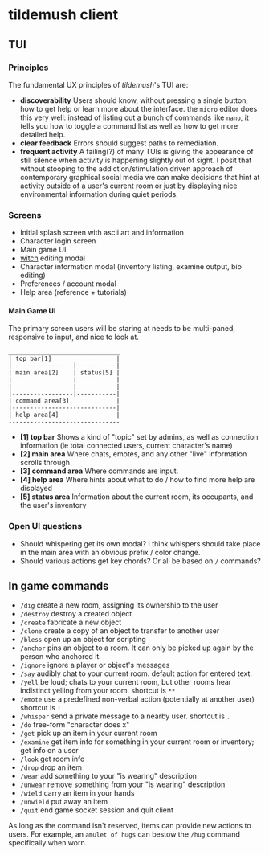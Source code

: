 # tildemush client

## TUI

### Principles

The fundamental UX principles of _tildemush_'s TUI are:

- **discoverability** Users should know, without pressing a single button, how
  to get help or learn more about the interface. the `micro` editor does this
  very well: instead of listing out a bunch of commands like `nano`, it tells
  you how to toggle a command list as well as how to get more detailed help.
- **clear feedback** Errors should suggest paths to remediation.
- **frequent activity** A failing(?) of many TUIs is giving the appearance of
  still silence when activity is happening slightly out of sight. I posit that
  without stooping to the addiction/stimulation driven approach of contemporary
  graphical social media we can make decisions that hint at activity outside of
  a user's current room or just by displaying nice environmental information
  during quiet periods.

### Screens

- Initial splash screen with ascii art and information
- Character login screen
- Main game UI
- [witch](scripting.md) editing modal
- Character information modal (inventory listing, examine output, bio editing)
- Preferences / account modal
- Help area (reference + tutorials)

#### Main Game UI

The primary screen users will be staring at needs to be multi-paned, responsive to input, and nice to look at.

    _______________________________
    | top bar[1]                  | 
    |-----------------|-----------|
    | main area[2]    | status[5] |
    |                 |           |
    |                 |           |
    |-----------------|-----------|
    | command area[3]             |
    |-----------------------------|
    | help area[4]                |
    -------------------------------

- **[1] top bar** Shows a kind of "topic" set by admins, as well as connection
  information (ie total connected users, current character's name)
- **[2] main area** Where chats, emotes, and any other "live" information
  scrolls through
- **[3] command area** Where commands are input.
- **[4] help area** Where hints about what to do / how to find more help are
  displayed
- **[5] status area** Information about the current room, its occupants, and the
  user's inventory
  
  
### Open UI questions

- Should whispering get its own modal? I think whispers should take place in the
  main area with an obvious prefix / color change.
- Should various actions get key chords? Or all be based on `/` commands? 

## In game commands

- `/dig` create a new room, assigning its ownership to the user
- `/destroy` destroy a created object
- `/create` fabricate a new object
- `/clone` create a copy of an object to transfer to another user
- `/bless` open up an object for scripting
- `/anchor` pins an object to a room. It can only be picked up again by the person who anchored it.
- `/ignore` ignore a player or object's messages
- `/say` audibly chat to your current room. default action for entered text.
- `/yell` be loud; chats to your current room, but other rooms hear indistinct yelling from your room. shortcut is `**`
- `/emote` use a predefined non-verbal action (potentially at another user) shortcut is `!`
- `/whisper` send a private message to a nearby user. shortcut is `. `
- `/do` free-form "character does x"
- `/get` pick up an item in your current room
- `/examine` get item info for something in your current room or inventory; get info on a user
- `/look` get room info
- `/drop` drop an item
- `/wear` add something to your "is wearing" description
- `/unwear` remove something from your "is wearing" description
- `/wield` carry an item in your hands
- `/unwield` put away an item
- `/quit` end game socket session and quit client

As long as the command isn't reserved, items can provide new actions to users.
For example, an `amulet of hugs` can bestow the `/hug` command specifically when
worn.
